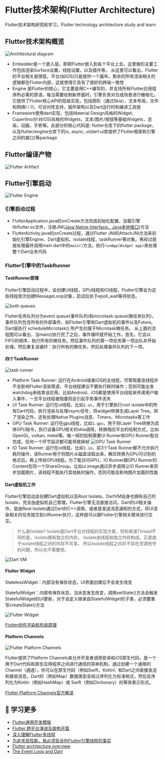 # Flutter技术架构(Flutter Architecture)

Flutter技术架构研究和学习，Flutter technology architecture study and learn

## Flutter技术架构概览

![Architectural diagram](images/archdiagram.png)

* Embedder是一个嵌入层，即把Flutter嵌入到各个平台上去，这里做的主要工作包括渲染Surface设置，线程设置，以及插件等。 从这里可以看出，Flutter的平台相关层很低，平台(如iOS)只是提供一个画布，剩余的所有渲染相关的逻辑都在Flutter内部，这就使得它具有了很好的跨端一致性
* Engine 是Flutter的核心，它主要是用C++编写的，并支持所有Flutter应用程序所必需的原语。每当需要绘制新界面时，引擎负责对合成场景进行栅格化。它提供了Flutter核心API的低级实现，包括图形（通过Skia），文本布局，文件和网络I / O，可访问性支持，插件架构以及Dart运行时和编译工具链
* Framework使用dart实现，包括Material Design风格的Widget, Cupertino(针对iOS)风格的Widgets，文本/图片/按钮等基础Widgets，渲染，动画，手势等。此部分的核心代码是: flutter仓库下的flutter package，以及flutter/engine仓库下的io, async, ui(dart:ui库提供了Flutter框架和引擎之间的接口)等package

## Flutter编译产物

![Flutter Artifact](images/flutter_artifact.png)

## Flutter引擎启动

![Flutter Engine](images/flutter_engine_startup.png)

### 引擎启动过程

* FlutterApplication.java的onCreate方法完成初始化配置，加载引擎libflutter.so文件，注册JNI([Java Native Interface，Java本地接口](https://zh.wikipedia.org/wiki/Java本地接口))方法
* FlutterActivity.java的onCreate过程，通过Flutter JNI的AttachJNI方法来初始化引擎Engine、Dart虚拟机、isolate线程、taskRunner等对象。再经过层层处理最终调用main.dart中的`main()`方法，执行`runApp(Widget app)`来处理整个Dart业务代码

### Flutter引擎中的TaskRunner

#### TaskRunner原理

Flutter引擎启动过程中，会创建UI线程，GPU线程和IO线程，Flutter引擎会为这些线程依次创建MessageLoop对象，启动后处于epoll_wait等待状态。

![both queues](images/both-queues.png)

Flutter任务队列分为event queue(事件队列)和microtask queue(微任务队列)，事件队列包含所有的外部事件，如Flutter引擎和Dart虚拟机的事件以及Future。Dart层执行 scheduleMicrotask() 所产生的属于Microtask微任务。
从上面的流程图可以看出，当main()执行完了之后，事件循环就开始工作。首先，它会以FIFO的顺序，执行所有的微任务。然后事件队列的第一项任务第一项出队并开始处理。然后重复该循环：执行所有的微任务，然后处理事件队列的下一项。

#### 四个TaskRunner

![task runner](images/task_runner.png)

* Platform Task Runner: 运行在Android或者iOS的主线程，尽管阻塞该线程并不会影响Flutter渲染管道，平台线程建议不要执行耗时操作；否则可能出发watchdog来结束该应用。比如Android、iOS都是使用平台线程来传递用户输入事件，一旦平台线程被阻塞则会引起手势事件丢失
* UI Task Runner: 运行在ui线程，比如`1.ui`，用于引擎执行root isolate中的所有Dart代码，执行渲染与处理vsync信号，将widget转换生成Layer Tree。除了渲染之外，还有处理Native Plugins消息、Timers、Microtasks等工作
* GPU Task Runner: 运行在gpu线程，比如`1.gpu`，用于将Layer Tree转换为具体GPU指令，执行设备GPU相关的skia调用，转换相应平台的绘制方式，比如OpenGL, vulkan, metal等。每一帧的绘制需要UI Runner和GPU Runner配合完成，任何一个环节延迟都可能导致掉帧
![GPU Task Runner](images/gpu_runner.jpg)
* IO Task Runner: 运行在io线程，比如`1.io`，前3个Task Runner都不允许执行耗时操作，该Runner用于将图片从磁盘读取出来，解压转换为GPU可识别的格式后，再上传给GPU线程。为了能访问GPU，IO Runner跟GPU Runner的Context在同一个ShareGroup。比如ui.image通过异步调用让IO Runner来异步加载图片，该线程不能执行其他耗时操作，否则可能会影响图片加载的性能

#### Dart虚拟机工作

Flutter引擎启动会创建Dart虚拟机以及Root Isolate。DartVM自身也拥有自己的Isolate，完全由虚拟机自己管理，Flutter引擎无法直接访问。Dart的UI相关操作，是由Root Isolate通过Dart的C++调用，或者是发送消息通知的方式，将UI渲染相关的任务提交到UIRunner执行，这样就可以跟Flutter引擎相关模块进行交互。

> 什么是Isolate?
> Isolate是Dart平台对线程的实现方案，但和普通Thread不同的是，Isolate拥有独立的内存，
> Isolate由线程和独立内存构成。正是由于isolate线程之间的内存不共享，
> 所以Isolate线程之间并不存在资源抢夺的问题，所以也不需要锁。

![Dart VM](images/isolate_heap.png)

#### Flutter Widget

StatelessWidget：内部没有保存状态，UI界面创建后不会发生改变

StatefulWidget：内部有保存状态，当状态发生改变，调用setState()方法会触发StatefulWidget的UI更新，对于自定义继承自StatefulWidget的子类，必须要重写createState()方法

![Flutter Widget](images/widget_arch.png)

[Flutter组件渲染和布局原理](https://flutter.dev/docs/resources/architectural-overview#rendering-and-layout)

#### Platform Channels

![Flutter Platform Channels](images/platform_channels.png)

Flutter提供了Platform Channels来允许开发者调用安卓和iOS原生代码，是一个用于Dart代码和原生应用程序之间进行通信的简单机制。通过创建一个通用的Channel（通道），你可以在原生代码（例如Swift，Kotlin）和Dart之间直接发送和接收消息。Dart的（例如Map）数据类型会经过序列化为标准格式，然后反序列化为Kotlin（例如HashMap）或 Swift（例如Dictionary）的等效表示形式。

[Flutter Platform Channels官方解读](https://flutter.dev/docs/resources/architectural-overview#platform-channels)

## 🔭 学习更多

* [Flutter通用开发模板](https://github.com/chachaxw/flutter_common_template)
* [Flutter 跨平台演进及架构开篇](http://gityuan.com/flutter/)
* [深入理解Flutter多线程](https://juejin.cn/post/6844903831478730759)
* [为追求高性能，我必须告诉你Flutter引擎线程的事实](https://zhuanlan.zhihu.com/p/38026271)
* [Flutter architecture overview](https://flutter.dev/docs/resources/architectural-overview)
* [The Event Loop and Dart](https://web.archive.org/web/20170704074724/https://webdev.dartlang.org/articles/performance/event-loop)
